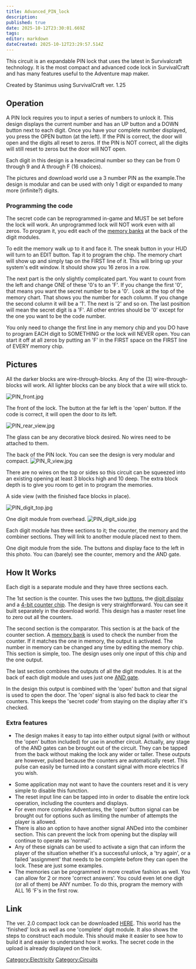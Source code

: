 ```yaml
---
title: Advanced_PIN_lock
description: 
published: true
date: 2025-10-12T23:30:01.669Z
tags: 
editor: markdown
dateCreated: 2025-10-12T23:29:57.514Z
---
```


This circuit is an expandable PIN lock that uses the latest in
Survivalcraft technology. It is the most compact and advanced code lock
in SurvivalCraft and has many features useful to the Adventure map
maker.

Created by Stanimus using SurvivalCraft ver. 1.25

## Operation

A PIN lock requires you to input a series of numbers to unlock it. This
design displays the current number and has an UP button and a DOWN
button next to each digit. Once you have your complete number displayed,
you press the OPEN button (at the left). If the PIN is correct, the door
will open and the digits all reset to zeros. If the PIN is NOT correct,
all the digits will still reset to zeros but the door will NOT open.

Each digit in this design is a hexadecimal number so they can be from 0
through 9 and A through F (16 choices).

The pictures and download world use a 3 number PIN as the example.The
design is modular and can be used with only 1 digit or expanded to many
more (infinite?) digits.

### Programming the code

The secret code can be reprogrammed in-game and MUST be set before the
lock will work. An unprogrammed lock will NOT work even with all zeros.
To program it, you edit each of the [memory
banks](Memory_Bank "wikilink") at the back of the digit modules.

To edit the memory walk up to it and face it. The sneak button in your
HUD will turn to an EDIT button. Tap it to program the chip. The memory
chart will show up and simply tap on the FIRST line of it. This will
bring up your system's edit window. It should show you 16 zeros in a
row.

The next part is the only slightly complicated part. You want to count
from the left and change ONE of these '0's to an 'F'. If you change the
first '0', that means you want the secret number to be a '0'.  Look at
the top of the memory chart. That shows you the number for each column.
If you change the second column it will be a '1'. The next is '2' and so
on. The last position will mean the secret digit is a 'F'. All other
entries should be '0' except for the one you want to be the code number.

You only need to change the first line in any memory chip and you DO
have to program EACH digit to SOMETHING or the lock will NEVER open. You
can start it off at all zeros by putting an 'F' in the FIRST space on
the FIRST line of EVERY memory chip.

## Pictures

All the darker blocks are wire-through-blocks. Any of the (3)
wire-through-blocks will work. All lighter blocks can be any block that
a wire will stick to.

![PIN_front.jpg](PIN_front.jpg "PIN_front.jpg")

The front of the lock. The button at the far left is the 'open' button.
If the code is correct, it will open the door to its left.

![PIN_rear_view.jpg](PIN_rear_view.jpg "PIN_rear_view.jpg")

The glass can be any decorative block desired. No wires need to be
attached to them.

The back of the PIN lock. You can see the design is very modular and
compact. ![PIN_R_view.jpg](PIN_R_view.jpg "PIN_R_view.jpg")

There are no wires on the top or sides so this circuit can be squeezed
into an existing opening at least 3 blocks high and 10 deep. The extra
block depth is to give you room to get in to program the memories.

A side view (with the finished face blocks in place).

![PIN_digit_top.jpg](PIN_digit_top.jpg "PIN_digit_top.jpg")

One digit module from overhead.
![PIN_digit_side.jpg](PIN_digit_side.jpg "PIN_digit_side.jpg")

Each digit module has three sections to it; the counter, the memory and
the combiner sections. They will link to another module placed next to
them.

One digit module from the side. The buttons and display face to the left
in this photo. You can (barely) see the counter, memory and the AND
gate.

## How It Works

Each digit is a separate module and they have three sections each.

The 1st section is the counter. This uses the two
[buttons](button "wikilink"), the [digit
display](7-Segment_Display "wikilink") and a [4-bit counter
chip](4-Bit_Counter "wikilink"). The design is very straightforward. You
can see it built separately in the download world. This design has a
master reset line to zero out all the counters.

The second section is the comparator. This section is at the back of the
counter section. A [memory bank](Memory_Bank "wikilink") is used to
check the number from the counter. If it matches the one in memory, the
output is activated. The number in memory can be changed any time by
editing the memory chip. This section is simple, too. The design uses
only one input of this chip and the one output.

The last section combines the outputs of all the digit modules. It is at
the back of each digit module and uses just one [AND
gate](Logic_AND_Gate "wikilink").

In the design this output is combined with the 'open' button and that
signal is used to open the door. The 'open' signal is also fed back to
clear the counters. This keeps the 'secret code' from staying on the
display after it's checked.

### Extra features

  - The design makes it easy to tap into either output signal (with or
    without the 'open' button included) for use in another circuit.
    Actually, any stage of the AND gates can be brought out of the
    circuit. They can be tapped from the back without making the lock
    any wider or taller. These outputs are however, pulsed because the
    counters are automatically reset. This pulse can easily be turned
    into a constant signal with more electrics if you wish.

<!-- end list -->

  - Some application may not want to have the counters reset and it is
    very simple to disable this function.
  - The reset input line can be tapped into in order to disable the
    entire lock operation, including the counters and displays.
  - For even more complex Adventures, the 'open' button signal can be
    brought out for options such as limiting the number of attempts the
    player is allowed.
  - There is also an option to have another signal ANDed into the
    combiner section. This can prevent the lock from opening but the
    display will continue to operate as 'normal'.
  - Any of these signals can be used to activate a sign that can inform
    the player of the situation whether it's a successful unlock, a 'try
    again', or a failed 'assignment' that needs to be complete before
    they can open the lock. These are just some examples.
  - The memories can be programmed in more creative fashion as well. You
    can allow for 2 or more 'correct answers'. You could even let one
    digit (or all of them) be ANY number. To do this, program the memory
    with ALL 16 'F's in the first row.

## Link

The ver. 2.0 compact lock can be downloaded
[HERE](https://app.box.com/s/0k273b35j21nooeb3uau). This world has the
'finished' lock as well as one 'complete' digit module. It also shows
the steps to construct each module. This should make it easier to see
how to build it and easier to understand how it works. The secret code
in the upload is already displayed on the lock.

[Category:Electricity](Category:Electricity "wikilink")
[Category:Circuits](Category:Circuits "wikilink")